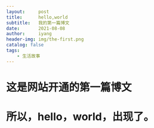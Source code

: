 ```yaml
---
layout:     post
title:      hello,world
subtitle:   我的第一篇博文
date:       2021-08-08
author:     iyang
header-img: img/the-first.png
catalog: false
tags:
    - 生活故事
---
```


# 这是网站开通的第一篇博文

# 所以，hello，world，出现了。
